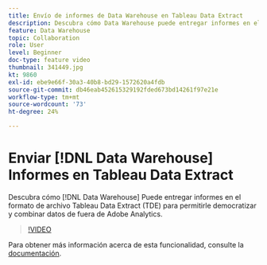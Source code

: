 ```yaml
---
title: Envío de informes de Data Warehouse en Tableau Data Extract
description: Descubra cómo Data Warehouse puede entregar informes en el formato de archivo Tableau Data Extract (TDE) para permitirle democratizar y combinar datos de fuera de Adobe Analytics.
feature: Data Warehouse
topic: Collaboration
role: User
level: Beginner
doc-type: feature video
thumbnail: 341449.jpg
kt: 9860
exl-id: ebe9e66f-30a3-40b8-bd29-1572620a4fdb
source-git-commit: db46eab452615329192fded673bd14261f97e21e
workflow-type: tm+mt
source-wordcount: '73'
ht-degree: 24%

---
```


# Enviar [!DNL Data Warehouse] Informes en Tableau Data Extract

Descubra cómo [!DNL Data Warehouse] Puede entregar informes en el formato de archivo Tableau Data Extract (TDE) para permitirle democratizar y combinar datos de fuera de Adobe Analytics.

>[!VIDEO](https://video.tv.adobe.com/v/341449/?quality=12&learn=on)

Para obtener más información acerca de esta funcionalidad, consulte la [documentación](https://experienceleague.adobe.com/en/docs/analytics/export/data-warehouse/t-tableau).
